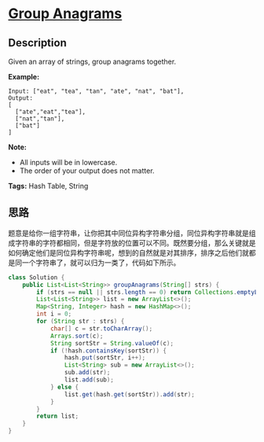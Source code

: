 # [Group Anagrams][title]

## Description

Given an array of strings, group anagrams together.

**Example:**

```
Input: ["eat", "tea", "tan", "ate", "nat", "bat"],
Output:
[
  ["ate","eat","tea"],
  ["nat","tan"],
  ["bat"]
]
```

**Note:**

- All inputs will be in lowercase.
- The order of your output does not matter.

**Tags:** Hash Table, String


## 思路

题意是给你一组字符串，让你把其中同位异构字符串分组，同位异构字符串就是组成字符串的字符都相同，但是字符放的位置可以不同。既然要分组，那么关键就是如何确定他们是同位异构字符串呢，想到的自然就是对其排序，排序之后他们就都是同一个字符串了，就可以归为一类了，代码如下所示。

```java
class Solution {
    public List<List<String>> groupAnagrams(String[] strs) {
        if (strs == null || strs.length == 0) return Collections.emptyList();
        List<List<String>> list = new ArrayList<>();
        Map<String, Integer> hash = new HashMap<>();
        int i = 0;
        for (String str : strs) {
            char[] c = str.toCharArray();
            Arrays.sort(c);
            String sortStr = String.valueOf(c);
            if (!hash.containsKey(sortStr)) {
                hash.put(sortStr, i++);
                List<String> sub = new ArrayList<>();
                sub.add(str);
                list.add(sub);
            } else {
                list.get(hash.get(sortStr)).add(str);
            }
        }
        return list;
    }
}
```


[title]: https://leetcode.com/problems/group-anagrams

